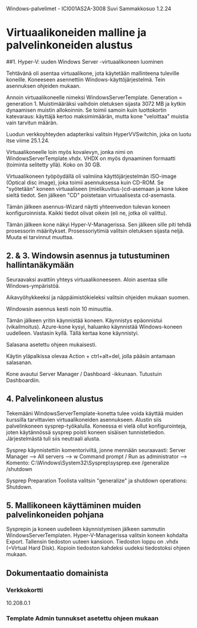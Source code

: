 Windows-palvelimet - ICI001AS2A-3008
Suvi Sammakkosuo 1.2.24

# Virtuaalikoneiden malline ja palvelinkoneiden alustus

##1. Hyper-V: uuden Windows Server -virtuaalikoneen luominen

Tehtävänä oli asentaa virtuaalikone, jota käytetään mallinteena tuleville koneille. Koneeseen asennettiin Windows-käyttöjärjestelmä. Tein asennuksen ohjeiden mukaan.

Annoin virtuaalikoneelle nimeksi WindowsServerTemplate. Generation = generation 1.
Muistimääräksi vaihdoin oletuksen sijasta 3072 MB ja kytkin dynaamisen muistin allokoinnin. Se toimii samoin kuin luottokortin katevaraus: käyttäjä kertoo maksimimäärän, mutta kone "veloittaa" muistia vain tarvitun määrän. 

Luodun verkkoyhteyden adapteriksi valitsin HyperVVSwitchin, joka on luotu itse viime 25.1.24.

Virtuaalikoneelle loin myös kovalevyn, jonka nimi on WindowsServerTemplate.vhdx. VHDX on myös dynaaminen formaatti (toiminta selitetty yllä). Koko on 30 GB.

Virtuaalikoneen työpöydällä oli valmiina käyttöjärjestelmän ISO-image (Optical disc image), joka toimii asennuksessa kuin CD-ROM. Se "syötetään" koneen virtuaaliseen (mielikuvitus-)cd-asemaan ja kone lukee sieltä tiedot. Sen jälkeen "CD" poistetaan virtuaalisesta cd-asemasta.

Tämän jälkeen asennus-Wizard näytti yhteenvedon tulevan koneen konfiguroinnista. Kaikki tiedot olivat oikein (eli ne, jotka oli valittu).

Tämän jälkeen kone näkyi Hyper-V-Managerissa. Sen jälkeen sille piti tehdä prosessorin määritykset. Prosessoriytimiä valitsin oletuksen sijasta neljä. Muuta ei tarvinnut muuttaa.

## 2. & 3. Windowsin asennus ja tutustuminen hallintanäkymään

Seuraavaksi avattiin yhteys virtuaalikoneeseen. Aloin asentaa sille Windows-ympäristöä. 

Aikavyöhykkeeksi ja näppäimistökieleksi valitsin ohjeiden mukaan suomen. 

Windowsin asennus kesti noin 10 minuuttia.

Tämän jälkeen yritin käynnistää koneen. Käynnistys epäonnistui (vikailmoitus). Azure-kone kysyi, haluanko käynnistää Windows-koneen uudelleen. Vastasin kyllä. Tällä kertaa kone käynnistyi. 

Salasana asetettu ohjeen mukaisesti.

Käytin yläpalkissa olevaa Action + ctrl+alt+del, jolla pääsin antamaan salasanan.

Kone avautui Server Manager / Dashboard -ikkunaan. Tutustuin Dashboardiin.

## 4. Palvelinkoneen alustus

Tekemääni WindowsServerTemplate-konetta tulee voida käyttää muiden kurssilla tarvittavien virtuaalikoneiden asennukseen. Alustin siis palvelinkoneen sysprep-työkalulla. Koneessa ei vielä ollut konfigurointeja, joten käytännössä sysprep poisti koneen sisäisen tunnistetiedon. Järjestelmästä tuli siis neutraali alusta. 

Sysprep käynnistettiin komentoriviltä, jonne mennään seuraavasti:
Server Manager -->
All servers --> w
Command prompt / Run as administrator --> 
Komento: C:\Windows\System32\Sysprep\sysprep.exe /generalize /shutdown

Sysprep Preparation Toolista valitsin "generalize" ja shutdown operations: Shutdown. 

## 5. Mallikoneen käyttäminen muiden palvelinkoneiden pohjana

Sysprepin ja koneen uudelleen käynnistymisen jälkeen sammutin WindowsServerTemplaten. Hyper-V-Managerissa valitsin koneen kohdalta Export. Tallensin tiedoston uuteen kansioon. Tiedoston loppu on .vhdx (=Virtual Hard Disk). 
Kopioin tiedoston kahdeksi uudeksi tiedostoksi ohjeen mukaan.


## Dokumentaatio domainista

### Verkkokortti
10.208.0.1

### Template Admin tunnukset asetettu ohjeen mukaan
